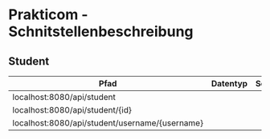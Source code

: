 # Prakticom - Schnitstellenbeschreibung

## Student

| Pfad                                           | Datentyp | Schnittstellen |
| ---------------------------------------------- | -------- | -------------- |
| localhost:8080/api/student                     |          |                |
| localhost:8080/api/student/{id}                |          |                |
| localhost:8080/api/student/username/{username} |          |                |